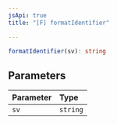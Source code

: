 ```yaml
---
jsApi: true
title: "[F] formatIdentifier"

---
```

```ts
formatIdentifier(sv): string
```

## Parameters

| Parameter | Type |
| :------ | :------ |
| `sv` | `string` |
